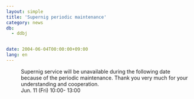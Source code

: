 ```yaml
---
layout: simple
title: 'Supernig periodic maintenance'
category: news
db:
  - ddbj


date: 2004-06-04T00:00:00+09:00
lang: en
---
```


<dd>Supernig service will be unavailable during the following date because of the periodic maintenance. Thank you very much for your understanding and cooperation.<br>
<dd>Jun. 11 (Fri) 10:00- 13:00</dd>
</dd>
